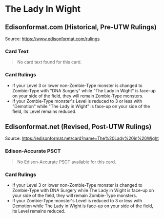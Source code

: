 # The Lady In Wight

## Edisonformat.com (Historical, Pre-UTW Rulings)

Source: https://www.edisonformat.com/rulings

### Card Text

> No card text found for this card.

### Card Rulings

*   If your Level 3 or lower non-Zombie-Type monster is changed to Zombie-Type with "DNA Surgery" while "The Lady in Wight" is face-up on your side of the field, they will remain Zombie-Type monsters.
*   If your Zombie-Type monster's Level is reduced to 3 or less with "Demotion" while "The Lady in Wight" is face-up on your side of the field, its Level remains reduced.

## Edisonformat.net (Revised, Post-UTW Rulings)

Source: https://edisonformat.net/card?name=The%20Lady%20in%20Wight

### Edison-Accurate PSCT

> No Edison-Accurate PSCT available for this card.

### Card Rulings

*   If your Level 3 or lower non-Zombie-Type monster is changed to Zombie-Type with DNA Surgery while The Lady in Wight is face-up on your side of the field, they will remain Zombie-Type monsters.
*   If your Zombie-Type monster's Level is reduced to 3 or less with Demotion while The Lady in Wight is face-up on your side of the field, its Level remains reduced.
            